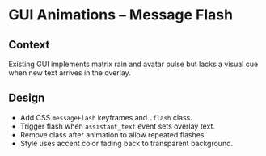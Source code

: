 # GUI Animations – Message Flash

## Context
Existing GUI implements matrix rain and avatar pulse but lacks a visual cue when new text arrives in the overlay.

## Design
- Add CSS `messageFlash` keyframes and `.flash` class.
- Trigger flash when `assistant_text` event sets overlay text.
- Remove class after animation to allow repeated flashes.
- Style uses accent color fading back to transparent background.
